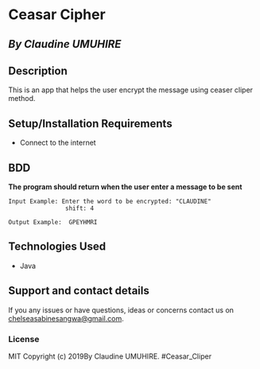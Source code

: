 # Ceasar Cipher

## *By Claudine UMUHIRE*

## Description

This is an app that helps the user encrypt the message using ceaser cliper method.

## Setup/Installation Requirements
* Connect to the internet



## BDD

**The program should return when the user enter a message to be sent** 

    Input Example: Enter the word to be encrypted: "CLAUDINE"
                    shift: 4

    Output Example:  GPEYHMRI
 


## Technologies Used

* Java
 
## Support and contact details
If you any issues or have questions, ideas or concerns contact us on chelseasabinesangwa@gmail.com.

### License
MIT Copyright (c) 2019By Claudine UMUHIRE. #Ceasar_Cliper 
